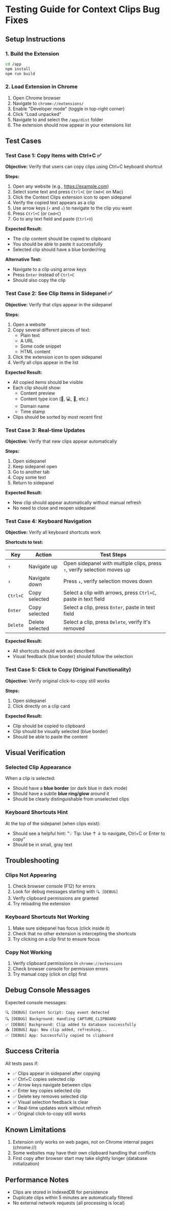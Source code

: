 # Testing Guide for Context Clips Bug Fixes

## Setup Instructions

### 1. Build the Extension
```bash
cd /app
npm install
npm run build
```

### 2. Load Extension in Chrome
1. Open Chrome browser
2. Navigate to `chrome://extensions/`
3. Enable "Developer mode" (toggle in top-right corner)
4. Click "Load unpacked"
5. Navigate to and select the `/app/dist` folder
6. The extension should now appear in your extensions list

## Test Cases

### Test Case 1: Copy Items with Ctrl+C ✅

**Objective:** Verify that users can copy clips using Ctrl+C keyboard shortcut

**Steps:**
1. Open any website (e.g., https://example.com)
2. Select some text and press `Ctrl+C` (or `Cmd+C` on Mac)
3. Click the Context Clips extension icon to open sidepanel
4. Verify the copied text appears as a clip
5. Use arrow keys (`↑` and `↓`) to navigate to the clip you want
6. Press `Ctrl+C` (or `Cmd+C`)
7. Go to any text field and paste (`Ctrl+V`)

**Expected Result:**
- The clip content should be copied to clipboard
- You should be able to paste it successfully
- Selected clip should have a blue border/ring

**Alternative Test:**
- Navigate to a clip using arrow keys
- Press `Enter` instead of `Ctrl+C`
- Should also copy the clip

### Test Case 2: See Clip Items in Sidepanel ✅

**Objective:** Verify that clips appear in the sidepanel

**Steps:**
1. Open a website
2. Copy several different pieces of text:
   - Plain text
   - A URL
   - Some code snippet
   - HTML content
3. Click the extension icon to open sidepanel
4. Verify all clips appear in the list

**Expected Result:**
- All copied items should be visible
- Each clip should show:
  - Content preview
  - Content type icon (📄, 💻, 🔗, etc.)
  - Domain name
  - Time stamp
- Clips should be sorted by most recent first

### Test Case 3: Real-time Updates

**Objective:** Verify that new clips appear automatically

**Steps:**
1. Open sidepanel
2. Keep sidepanel open
3. Go to another tab
4. Copy some text
5. Return to sidepanel

**Expected Result:**
- New clip should appear automatically without manual refresh
- No need to close and reopen sidepanel

### Test Case 4: Keyboard Navigation

**Objective:** Verify all keyboard shortcuts work

**Shortcuts to test:**

| Key | Action | Test Steps |
|-----|--------|------------|
| `↑` | Navigate up | Open sidepanel with multiple clips, press `↑`, verify selection moves up |
| `↓` | Navigate down | Press `↓`, verify selection moves down |
| `Ctrl+C` | Copy selected | Select a clip with arrows, press `Ctrl+C`, paste in text field |
| `Enter` | Copy selected | Select a clip, press `Enter`, paste in text field |
| `Delete` | Delete selected | Select a clip, press `Delete`, verify it's removed |

**Expected Result:**
- All shortcuts should work as described
- Visual feedback (blue border) should follow the selection

### Test Case 5: Click to Copy (Original Functionality)

**Objective:** Verify original click-to-copy still works

**Steps:**
1. Open sidepanel
2. Click directly on a clip card

**Expected Result:**
- Clip should be copied to clipboard
- Clip should be visually selected (blue border)
- Should be able to paste the content

## Visual Verification

### Selected Clip Appearance
When a clip is selected:
- Should have a **blue border** (or dark blue in dark mode)
- Should have a subtle **blue ring/glow** around it
- Should be clearly distinguishable from unselected clips

### Keyboard Shortcuts Hint
At the top of the sidepanel (when clips exist):
- Should see a helpful hint: "💡 Tip: Use ↑ ↓ to navigate, Ctrl+C or Enter to copy"
- Should be in small, gray text

## Troubleshooting

### Clips Not Appearing
1. Check browser console (F12) for errors
2. Look for debug messages starting with `🔍 [DEBUG]`
3. Verify clipboard permissions are granted
4. Try reloading the extension

### Keyboard Shortcuts Not Working
1. Make sure sidepanel has focus (click inside it)
2. Check that no other extension is intercepting the shortcuts
3. Try clicking on a clip first to ensure focus

### Copy Not Working
1. Verify clipboard permissions in `chrome://extensions`
2. Check browser console for permission errors
3. Try manual copy (click on clip) first

## Debug Console Messages

Expected console messages:
```
🔍 [DEBUG] Content Script: Copy event detected
🔍 [DEBUG] Background: Handling CAPTURE_CLIPBOARD
✅ [DEBUG] Background: Clip added to database successfully
📥 [DEBUG] App: New clip added, refreshing...
✅ [DEBUG] App: Successfully copied to clipboard
```

## Success Criteria

All tests pass if:
- ✅ Clips appear in sidepanel after copying
- ✅ Ctrl+C copies selected clip
- ✅ Arrow keys navigate between clips
- ✅ Enter key copies selected clip
- ✅ Delete key removes selected clip
- ✅ Visual selection feedback is clear
- ✅ Real-time updates work without refresh
- ✅ Original click-to-copy still works

## Known Limitations

1. Extension only works on web pages, not on Chrome internal pages (chrome://)
2. Some websites may have their own clipboard handling that conflicts
3. First copy after browser start may take slightly longer (database initialization)

## Performance Notes

- Clips are stored in IndexedDB for persistence
- Duplicate clips within 5 minutes are automatically filtered
- No external network requests (all processing is local)
